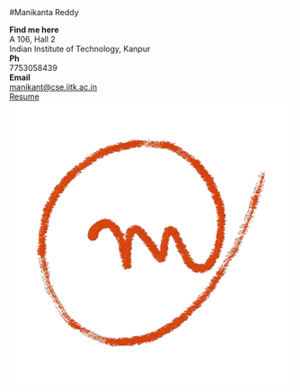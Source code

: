 <title>Manikanta Reddy | Home</title>
#Manikanta Reddy

**Find me here**\
A 106, Hall 2\
Indian Institute of Technology, Kanpur\
**Ph**\
7753058439\
**Email**\
manikant@cse.iitk.ac.in\
[Resume](Resume.pdf)\
![Photograph](images/mani.png)
<link rel="shortcut icon" href="images/mani.png" type="image/png">